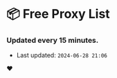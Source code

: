 # :package: Free Proxy List
### Updated every 15 minutes.

- Last updated: `2024-06-28 21:06`

:heart:
